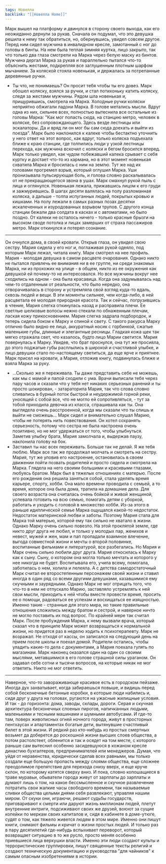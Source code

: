 ```yaml
---
tags: Новелла
backlink: "[[Новелла Home]]"
---
```

Марк вышел на платформу и двинулся в сторону своего выхода, как его неожиданно дернули за рукав. Сначала он подумал, что это девушка решила к нему так обратиться, но, обернувшись, увидел совсем другое. 
Перед ним сидел мужчина в инвалидном кресле, замотанный с ног до головы в бинты. На нем была теплая зимняя куртка, лицо закрыто, так что только два глаза смотрели на Марка через белую маску из бинтов. Мужчина дергал Марка за рукав и параллельно пытался что-то объяснить жестами, подкрепляя все заглушенным плотным шарфом мычанием. За коляской стояла новенькая, и держалась за потрепанные деревянные ручки. 
- Ты что, не понимаешь? Он просит тебя чтобы ты его довез.
Марк обошел коляску, взялся за ручки, и стал потихоньку катить коляску, следя за жестами мужчины. Рядом шла новенькая и, прищурившись, смотрела на  Марка. Холодные ручки коляски неприятно обжигали ладони Марка. В голове метались мысли. Вдруг одна из них, сильнее всех, полностью вытеснила все остальные из головы Марка: "Как мог попасть сюда, на станцию метро, человек в коляске, без сопровождающего. Здесь везде лестницы или эскалаторы. Да и вряд ли он мог бы сам сюда доехать и выйти из поезда". Марк было наклонился к калеке чтобы бестактно уточнить у него ответ на этот вопрос, как вдруг, только коляска подъехала ближе к краю станции, где толпились люди у узкой лестницы перехода, как мужчина вскочил с коляски и бегом бросился вперед. Марк только увидел, как чудом побежавший калека срывает с себя куртку и достает что-то из кармана, но в этот момент новенькая схватила Марка и бросилась с ним на землю. Тут же над их головами прогремел взрыв, который оглушил Марка.
Уши пронизывала пульсирующая боль, и голова словно раскалывалась от не прекращающегося звона в ушах. Марк смахнул рукой пыль с лица и оглянулся. Новенькая лежала, прижавшись лицом к его груди и зажмурившись. В шагах десяти валялась на полу разломанная коляска, а дальше - толпа испуганных людей, покрытых кровью и кишками. На полу лежали в самых разных позах десятки искалеченных и изуродованных взрывом трупов. С другого конца станции бежали два солдата в касках и с автоматами, но было поздно. От калеки не осталось ничего - только красные брызги на высоком своде потолка и лицах замерших от страха пассажиров метро.
Марк откинулся и потерял сознание.
***
Он очнулся дома, в своей кровати. Открыв глаза, он увидел свою сестру. Мария сидела у его ног и, поглаживая рукой одеяло, под которым Марк лежал, читала книгу. 
Марк смотрел на нее профиль. Мария - молодая девушка в самом расцвете очарования. Однако никто не пытался привлечь ее внимания ни в ее группе, ни среди знакомых Марка, ни из прохожих на улице - в общем, никто из ее окружения как девушкой ей почему-то не интересовался. Но все мужчины вокруг нее сходились на одном - она была красавица. Когда она задумывалась над чем-то отдаленным от реальности, что было нередко, она отворачивалась в сторону и устремляла свой взгляд куда-то вдаль, сквозь людей и вещи. В эти моменты сильнее, чем когда-либо, в ней расцветала ее молодая природная красота. Так и сейчас, погрузившись в чтение, Мария слегка откинулась назад и расправила плечи. Ее светлые шелковые волосы нежно стекали по обнаженным плечам, лаская кожу прикосновением. Мария слегка задрала подбородок, и теперь сидела боком к Марку и спиной к свету. С такого ракурса Марку отлично было видно ее лицо, аккуратный носик с горбинкой, сжатые маленькие губы, длинные и элегантные ресницы. Гладкая кожа щек так мягко отражала свет, что казалось, будто лицо Марии светится. 
Мария повернулась к Марку. Увидев, что брат проснулся, она тут же просияла, до этого поджатые губы расплылись в широкой и счастливой улыбке, и лицо девушки стало по-настоящему светиться, да еще ярче и приятнее. Марк присел на кровати, а Мария, отложив книгу, подвинулась ближе и взяла Марка за руку.
- ...Сколько же я переживала. Ты даже представить себе не можешь, как мы с мамой и папой сходили с ума. Врачи выписали тебя через пару часов и сказали что у тебя нет никаких серьезных ранений и ты просто шокирован, - затараторила Мария, так что слова словно сливались в бурный поток быстрой и неудержимой горной реки, уносящей с собой все, что не могло ей сопротивляться, - тут за тобой приходила девочка из класса, спрашивала как ты. Она выглядела очень расстроенной, когда мы сказали что ты спишь и выйти не сможешь...
Марк сидел и внимательно слушал Марию, чтобы не потерять нить повествования. Он хотел сохранять серьезность, потому что сестра не была настроена очень позитивно, но не мог удержаться от того, чтобы улыбнуться. Заметив улыбку брата, Мария замолчала и, выдержав паузу, наклонила голову на бок.
- Заставил ты нас всех переживать. Больше так не делай. Я же тебя люблю.
Марк все так же продолжал молчать и смотреть на сестру. Мария, тут же уловив его настроение, остановилась в своем движении пойти позвать родителей и просто сидела и смотрела на Марка. Глядела на него своими большими и красивыми глазами, любуясь братом.
Марк был в тяжелых отношениях с матерью. После его рождения она решила заняться собой, стала уделять время карьере, спорту, хобби. Она мало времени проводила с семьей, а то время, которое она была дома, тратила на домашние дела. Для своего возраста она считалась очень бойкой и живой женщиной, успевала готовить на всю семью, помогать детям с уборкой, работать и уходить с головой в множество хобби. Из-за этого в раньше идиллической семье Марка ощущался какой-то недостаток. Недостаток материнской любви и заботы. Поэтому Мария стала для Марка той матерью, которой ему так сильно не хватало в жизни.
Однако Марку очень сильно повезло. На этой проклятой земле, где никто друг друга не любил, и только у молодых пар, женихов и невест, мужей и жен, мам и пап пропадали взаимное влечение, выгода совместной жизни и мечты о второй половинке, воспитанные фильмами и литературой, все разбегались. Но Мария и Марк очень сильно любили друг друга. Мария относилась к Марку как к сыну. Сыну, о котором она могла только мечтать и которого у нее никогда не будет. Воспитывала его, учила всему, помогала, заботилась о нем, холила и лелеяла. А с детства самодостаточный Марк считал ее второстепенным персонажем своей жизни и ставил иногда в один ряд со всеми другими девушками, казавшимися ему скучными и заурядными. Однако Марк не мог отрицать того, что что-то в нем не отпускало Марию, заставляло устремлять к ней свои мысли, приходить к ней чтобы вместе провести время, просить ее о помощи, радоваться ее успехам и восхищаться ее изящностью. Именно такие - странные для этого мира, но такие правильные отношения сложились между братом и сестрой, и наверное ничто не могло поставить их под вопрос.
По крайней мере так считал Марк.
После пробуждения Марка, к нему вызвали врача, который сказал что в принципе Марк может возвращаться к нормальной жизни, но придется раз в неделю ходить к психотерапевту. Марк не возражал. Не отходя от кассы, он записался на следующий день на прием после школы и поехал домой. Родители остались, чтобы уладить какие-то дела с документами, а Мария поехала гулять по магазинам. Марк наконец оказался один на один со своими мыслями, метавшимися в его голове страшной силы ураганом. Он задавал себе сотни и тысячи вопросов, на которые никак не мог ответить. Никто не мог ответить.
***
Наверное, что-то завораживающе красивое есть в городском пейзаже. Иногда дух захватывает, когда забираешься повыше, и видишь перед собой бесконечные бетонные коробки, в которые люди набились и, сидя друг у друга на головах, ругаются на ужасные жилищные условия. И так - до горизонта: дома, заводы, склады, дороги. Серая и скучная архитектура бесконечных слоеных пирогов, напичканных людьми, маленькими и тесными машинами и шумными автобусами. И где-то там, поверх живописных огней ночного города, живут в просторных пентхаусах и апартаментах богатые дети, вытянувшие счастливый билет в этой жизни. И редкий раз кто-нибудь из простых смертных возьмет да доберется до роскошной жизни высших слоев общества, а потом растолстеет, обленится и так и осядет на том месте, с которого раньше сам вытеснил особенно засидевшуюся в кожаном кресле династию бухгалтеров, предпринимателей или менеджеров.
Думая, что уйдя от неравенства, юридически сделав всех равными, мы только создали еще большую пропасть между слоями общества, еще сложнее преодолимое препятствие для перехода снизу вверх, и еще круче склон, по которому катятся сверху вниз. И пока, словно копошащиеся в траве муравьи, обыватели города живут от зарплаты до зарплаты и думают лишь о том, на какое бессмысленное и скучное развлечение потратить свои жалкие часы свободного времени, так называемые сливки общества целыми днями себя развлекают, управляя нашим миром. От скуки они, играючи, решают судьбы государств, приговаривают к смерти или даруют жизнь миллионам людей, плетут внутренние интриги, подсиживают своих же друзей, воюют за сущие копейки по меркам своих капиталов и, сидя в кабинете в доме-утюге, судят о том, как тяжело живется людям в этом мире. Именно они пишут книги, снимают фильмы и кричат о жизни простых людей. И только раз в пару десятилетий где-нибудь вспыхивает переворот, который возвращает ситуацию в то же русло, просто меняя особенно приевшиеся лица верхушки власти.
Именно эти люди создают культы и террористические группировки, пишут священные тексты религий и создают техническую документацию и руководства "для чайников" к самым опасным изобретениями в истории.